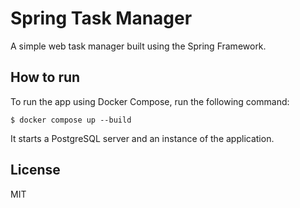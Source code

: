 # Spring Task Manager

A simple web task manager built using the Spring Framework.

## How to run

To run the app using Docker Compose, run the following command:

```
$ docker compose up --build
```

It starts a PostgreSQL server and an instance of the application.

## License

MIT
